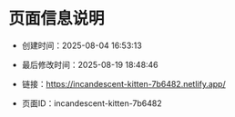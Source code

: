 # 页面信息说明

- 创建时间：2025-08-04 16:53:13

- 最后修改时间：2025-08-19 18:48:46

- 链接：https://incandescent-kitten-7b6482.netlify.app/

- 页面ID：incandescent-kitten-7b6482